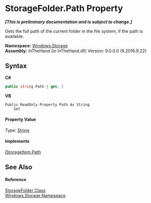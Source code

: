 # StorageFolder.Path Property 
 _**\[This is preliminary documentation and is subject to change.\]**_

Gets the full path of the current folder in the file system, if the path is available.

**Namespace:**&nbsp;<a href="N_Windows_Storage">Windows.Storage</a><br />**Assembly:**&nbsp;InTheHand (in InTheHand.dll) Version: 9.0.0.0 (9.2016.9.22)

## Syntax

**C#**<br />
``` C#
public string Path { get; }
```

**VB**<br />
``` VB
Public ReadOnly Property Path As String
	Get
```


#### Property Value
Type: <a href="http://msdn2.microsoft.com/en-us/library/s1wwdcbf" target="_blank">String</a>

#### Implements
<a href="P_Windows_Storage_IStorageItem_Path">IStorageItem.Path</a><br />

## See Also


#### Reference
<a href="T_Windows_Storage_StorageFolder">StorageFolder Class</a><br /><a href="N_Windows_Storage">Windows.Storage Namespace</a><br />